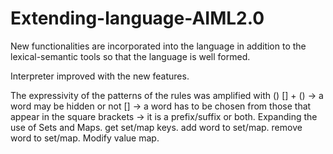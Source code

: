 # Extending-language-AIML2.0
New functionalities are incorporated into the language in addition to the lexical-semantic tools so that the language is well formed.


Interpreter improved with the new features.

The expressivity of the patterns of the rules was amplified with () [] +
() -> a word may be hidden or not
[] -> a word has to be chosen from those that appear in the square brackets
-> it is a prefix/suffix or both.
Expanding the use of Sets and Maps.
get set/map keys.
add word to set/map.
remove word to set/map.
Modify value map.

